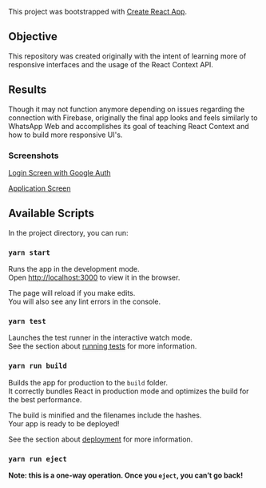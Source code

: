 This project was bootstrapped with [Create React App](https://github.com/facebook/create-react-app).

## Objective

This repository was created originally with the intent of learning more of responsive interfaces and the usage of the React Context API.

## Results

Though it may not function anymore depending on issues regarding the connection with Firebase, originally the final app looks and feels similarly to WhatsApp Web and accomplishes its goal of teaching React Context and how to build more responsive UI's.

### Screenshots

[Login Screen with Google Auth](https://raw.githubusercontent.com/daniphant/whatsapp-clone-type-application/master/public/login_screenshot.png)

[Application Screen](https://raw.githubusercontent.com/daniphant/whatsapp-clone-type-application/master/public/main_screenshot.png)

## Available Scripts

In the project directory, you can run:

### `yarn start`

Runs the app in the development mode.<br />
Open [http://localhost:3000](http://localhost:3000) to view it in the browser.

The page will reload if you make edits.<br />
You will also see any lint errors in the console.

### `yarn test`

Launches the test runner in the interactive watch mode.<br />
See the section about [running tests](https://facebook.github.io/create-react-app/docs/running-tests) for more information.

### `yarn run build`

Builds the app for production to the `build` folder.<br />
It correctly bundles React in production mode and optimizes the build for the best performance.

The build is minified and the filenames include the hashes.<br />
Your app is ready to be deployed!

See the section about [deployment](https://facebook.github.io/create-react-app/docs/deployment) for more information.

### `yarn run eject`

**Note: this is a one-way operation. Once you `eject`, you can’t go back!**
